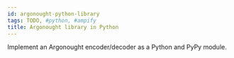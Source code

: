 ```yaml
---
id: argonought-python-library
tags: TODO, #python, #ampify
title: Argonought library in Python
---
```


Implement an Argonought encoder/decoder as a Python and PyPy module.